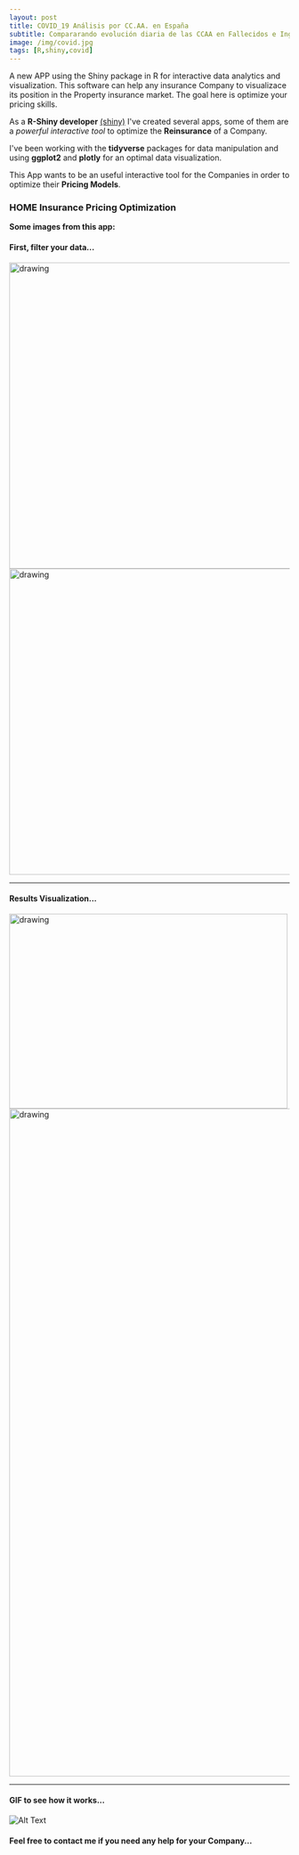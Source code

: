 ```yaml
---
layout: post
title: COVID_19 Análisis por CC.AA. en España
subtitle: Compararando evolución diaria de las CCAA en Fallecidos e Ingresados en UCI
image: /img/covid.jpg
tags: [R,shiny,covid]
---
```


A new APP using the Shiny package in R for interactive data analytics and visualization. This software can help any insurance Company to visualizace its position in the Property insurance market. The goal here is optimize your pricing skills.  

As a **R-Shiny developer** [(shiny)](http://shiny.rstudio.com/tutorial/) I've created several apps, some of them are a *powerful interactive tool* to optimize the **Reinsurance** of a Company.

I've been working with the **tidyverse** packages for data manipulation and using **ggplot2** and **plotly** for an optimal data visualization. 

This App wants to be an useful interactive tool for the Companies in order to optimize their **Pricing Models**. 

### HOME Insurance Pricing Optimization
**Some images from this app:**

#### First, filter your data...
<img src="https://i.ibb.co/x5jdm81/regions.png" alt="drawing" height="550" width="750"/>
<br>
<img src="https://i.ibb.co/2tNJqKK/regions-x-millon.png" alt="drawing" height="550" width="750"/>

* * *

#### Results Visualization...
<img src="https://i.ibb.co/M8PPjtf/plot-evo-cat.png" alt="drawing" height="350" width="500"/>
<br>
<img src="https://i.ibb.co/gtzpVLM/plot-evo-ccaa.png" alt="drawing" width="1200"/>

* * *

#### GIF to see how it works...

![Alt Text](https://i.imgur.com/bovzk1A.gif)


#### Feel free to contact me if you need any help for your Company...
